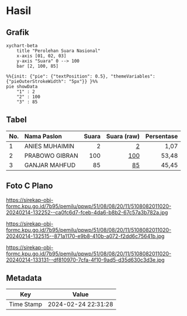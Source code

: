 # Hasil

## Grafik

```mermaid
xychart-beta
    title "Perolehan Suara Nasional"
    x-axis [01, 02, 03]
    y-axis "Suara" 0 --> 100
    bar [2, 100, 85]
```

```mermaid
%%{init: {"pie": {"textPosition": 0.5}, "themeVariables": {"pieOuterStrokeWidth": "5px"}} }%%
pie showData
    "1" : 2
    "2" : 100
    "3" : 85
```

## Tabel

| No. | Nama Paslon    | Suara | Suara (raw) | Persentase |
|:--- |:-------------- | -----:| -----------:| ----------:|
| 1   | ANIES MUHAIMIN | 2     | [2][p-1]    | 1,07       |
| 2   | PRABOWO GIBRAN | 100   | [100][p-2]  | 53,48      |
| 3   | GANJAR MAHFUD  | 85    | [85][p-3]   | 45,45      |


[p-1]: https://github.com/gigit-pemilu/pemilu-2024/blob/main/pilpres/hitung-suara/sub/51-bali/sub/08-buleleng/sub/08-kubutambahan/sub/2011-kubutambahan/sub/020-tps/sub/paslon-1.txt
[p-2]: https://github.com/gigit-pemilu/pemilu-2024/blob/main/pilpres/hitung-suara/sub/51-bali/sub/08-buleleng/sub/08-kubutambahan/sub/2011-kubutambahan/sub/020-tps/sub/paslon-2.txt
[p-3]: https://github.com/gigit-pemilu/pemilu-2024/blob/main/pilpres/hitung-suara/sub/51-bali/sub/08-buleleng/sub/08-kubutambahan/sub/2011-kubutambahan/sub/020-tps/sub/paslon-3.txt

## Foto C Plano

https://sirekap-obj-formc.kpu.go.id/7b95/pemilu/ppwp/51/08/08/20/11/5108082011020-20240214-132252--ca0fc6d7-fceb-4da6-b8b2-67c57a3b782a.jpg

https://sirekap-obj-formc.kpu.go.id/7b95/pemilu/ppwp/51/08/08/20/11/5108082011020-20240214-132515--871a1170-e9b8-410b-a072-f2dd6c75641b.jpg

https://sirekap-obj-formc.kpu.go.id/7b95/pemilu/ppwp/51/08/08/20/11/5108082011020-20240214-133131--df810970-7cfa-4f10-9ad5-d35d630c3d3e.jpg


## Metadata

| Key        | Value               |
| ---------- | ------------------- |
| Time Stamp | 2024-02-24 22:31:28 |



